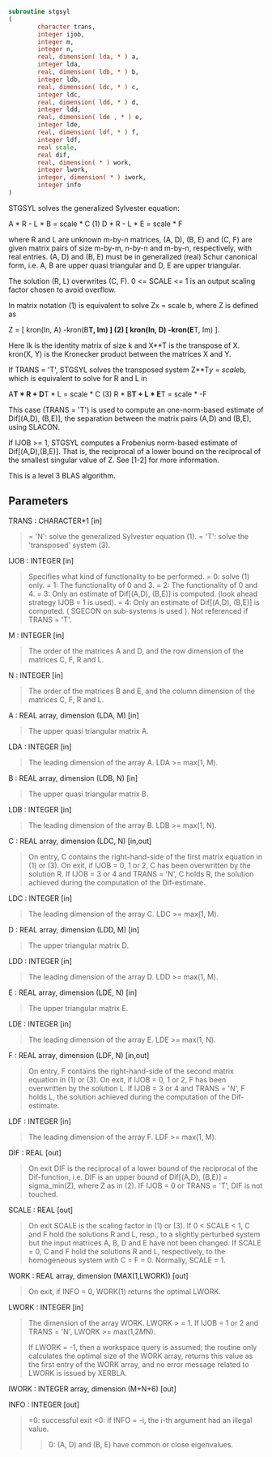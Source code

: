 ```fortran
subroutine stgsyl
(
        character trans,
        integer ijob,
        integer m,
        integer n,
        real, dimension( lda, * ) a,
        integer lda,
        real, dimension( ldb, * ) b,
        integer ldb,
        real, dimension( ldc, * ) c,
        integer ldc,
        real, dimension( ldd, * ) d,
        integer ldd,
        real, dimension( lde , * ) e,
        integer lde,
        real, dimension( ldf, * ) f,
        integer ldf,
        real scale,
        real dif,
        real, dimension( * ) work,
        integer lwork,
        integer, dimension( * ) iwork,
        integer info
)
```

STGSYL solves the generalized Sylvester equation:

A * R - L * B = scale * C                 (1)
D * R - L * E = scale * F

where R and L are unknown m-by-n matrices, (A, D), (B, E) and
(C, F) are given matrix pairs of size m-by-m, n-by-n and m-by-n,
respectively, with real entries. (A, D) and (B, E) must be in
generalized (real) Schur canonical form, i.e. A, B are upper quasi
triangular and D, E are upper triangular.

The solution (R, L) overwrites (C, F). 0 <= SCALE <= 1 is an output
scaling factor chosen to avoid overflow.

In matrix notation (1) is equivalent to solve  Zx = scale b, where
Z is defined as

Z = [ kron(In, A)  -kron(B**T, Im) ]         (2)
[ kron(In, D)  -kron(E**T, Im) ].

Here Ik is the identity matrix of size k and X**T is the transpose of
X. kron(X, Y) is the Kronecker product between the matrices X and Y.

If TRANS = 'T', STGSYL solves the transposed system Z**T*y = scale*b,
which is equivalent to solve for R and L in

A**T * R + D**T * L = scale * C           (3)
R * B**T + L * E**T = scale * -F

This case (TRANS = 'T') is used to compute an one-norm-based estimate
of Dif[(A,D), (B,E)], the separation between the matrix pairs (A,D)
and (B,E), using SLACON.

If IJOB >= 1, STGSYL computes a Frobenius norm-based estimate
of Dif[(A,D),(B,E)]. That is, the reciprocal of a lower bound on the
reciprocal of the smallest singular value of Z. See [1-2] for more
information.

This is a level 3 BLAS algorithm.

## Parameters
TRANS : CHARACTER*1 [in]
> = 'N': solve the generalized Sylvester equation (1).
> = 'T': solve the 'transposed' system (3).

IJOB : INTEGER [in]
> Specifies what kind of functionality to be performed.
> = 0: solve (1) only.
> = 1: The functionality of 0 and 3.
> = 2: The functionality of 0 and 4.
> = 3: Only an estimate of Dif[(A,D), (B,E)] is computed.
> (look ahead strategy IJOB  = 1 is used).
> = 4: Only an estimate of Dif[(A,D), (B,E)] is computed.
> ( SGECON on sub-systems is used ).
> Not referenced if TRANS = 'T'.

M : INTEGER [in]
> The order of the matrices A and D, and the row dimension of
> the matrices C, F, R and L.

N : INTEGER [in]
> The order of the matrices B and E, and the column dimension
> of the matrices C, F, R and L.

A : REAL array, dimension (LDA, M) [in]
> The upper quasi triangular matrix A.

LDA : INTEGER [in]
> The leading dimension of the array A. LDA >= max(1, M).

B : REAL array, dimension (LDB, N) [in]
> The upper quasi triangular matrix B.

LDB : INTEGER [in]
> The leading dimension of the array B. LDB >= max(1, N).

C : REAL array, dimension (LDC, N) [in,out]
> On entry, C contains the right-hand-side of the first matrix
> equation in (1) or (3).
> On exit, if IJOB = 0, 1 or 2, C has been overwritten by
> the solution R. If IJOB = 3 or 4 and TRANS = 'N', C holds R,
> the solution achieved during the computation of the
> Dif-estimate.

LDC : INTEGER [in]
> The leading dimension of the array C. LDC >= max(1, M).

D : REAL array, dimension (LDD, M) [in]
> The upper triangular matrix D.

LDD : INTEGER [in]
> The leading dimension of the array D. LDD >= max(1, M).

E : REAL array, dimension (LDE, N) [in]
> The upper triangular matrix E.

LDE : INTEGER [in]
> The leading dimension of the array E. LDE >= max(1, N).

F : REAL array, dimension (LDF, N) [in,out]
> On entry, F contains the right-hand-side of the second matrix
> equation in (1) or (3).
> On exit, if IJOB = 0, 1 or 2, F has been overwritten by
> the solution L. If IJOB = 3 or 4 and TRANS = 'N', F holds L,
> the solution achieved during the computation of the
> Dif-estimate.

LDF : INTEGER [in]
> The leading dimension of the array F. LDF >= max(1, M).

DIF : REAL [out]
> On exit DIF is the reciprocal of a lower bound of the
> reciprocal of the Dif-function, i.e. DIF is an upper bound of
> Dif[(A,D), (B,E)] = sigma_min(Z), where Z as in (2).
> IF IJOB = 0 or TRANS = 'T', DIF is not touched.

SCALE : REAL [out]
> On exit SCALE is the scaling factor in (1) or (3).
> If 0 < SCALE < 1, C and F hold the solutions R and L, resp.,
> to a slightly perturbed system but the input matrices A, B, D
> and E have not been changed. If SCALE = 0, C and F hold the
> solutions R and L, respectively, to the homogeneous system
> with C = F = 0. Normally, SCALE = 1.

WORK : REAL array, dimension (MAX(1,LWORK)) [out]
> On exit, if INFO = 0, WORK(1) returns the optimal LWORK.

LWORK : INTEGER [in]
> The dimension of the array WORK. LWORK > = 1.
> If IJOB = 1 or 2 and TRANS = 'N', LWORK >= max(1,2*M*N).
> 
> If LWORK = -1, then a workspace query is assumed; the routine
> only calculates the optimal size of the WORK array, returns
> this value as the first entry of the WORK array, and no error
> message related to LWORK is issued by XERBLA.

IWORK : INTEGER array, dimension (M+N+6) [out]

INFO : INTEGER [out]
> =0: successful exit
> <0: If INFO = -i, the i-th argument had an illegal value.
> >0: (A, D) and (B, E) have common or close eigenvalues.
